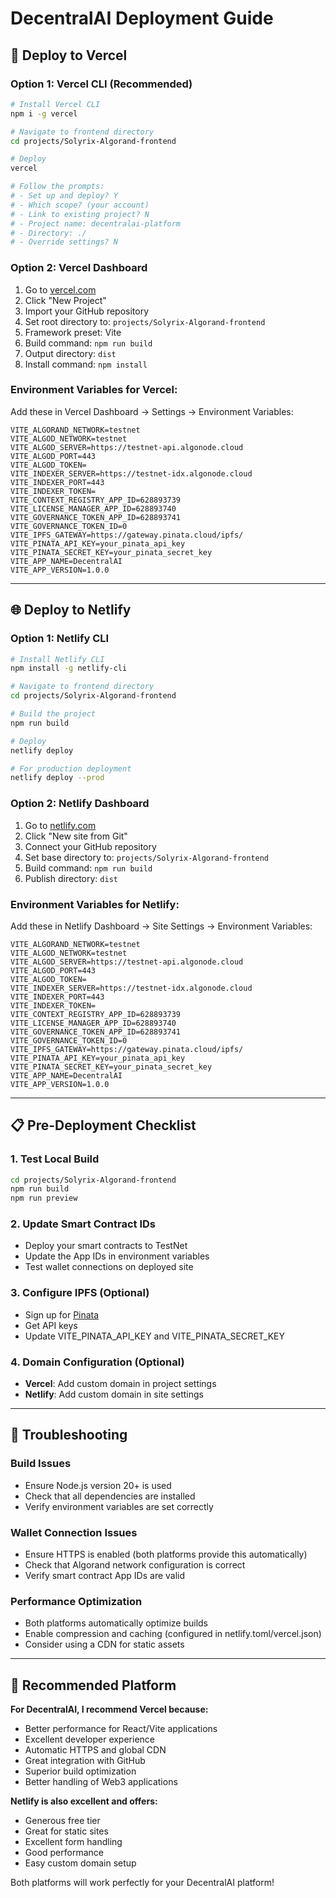 # DecentralAI Deployment Guide

## 🚀 Deploy to Vercel

### Option 1: Vercel CLI (Recommended)
```bash
# Install Vercel CLI
npm i -g vercel

# Navigate to frontend directory
cd projects/Solyrix-Algorand-frontend

# Deploy
vercel

# Follow the prompts:
# - Set up and deploy? Y
# - Which scope? (your account)
# - Link to existing project? N
# - Project name: decentralai-platform
# - Directory: ./
# - Override settings? N
```

### Option 2: Vercel Dashboard
1. Go to [vercel.com](https://vercel.com)
2. Click "New Project"
3. Import your GitHub repository
4. Set root directory to: `projects/Solyrix-Algorand-frontend`
5. Framework preset: Vite
6. Build command: `npm run build`
7. Output directory: `dist`
8. Install command: `npm install`

### Environment Variables for Vercel:
Add these in Vercel Dashboard → Settings → Environment Variables:
```
VITE_ALGORAND_NETWORK=testnet
VITE_ALGOD_NETWORK=testnet
VITE_ALGOD_SERVER=https://testnet-api.algonode.cloud
VITE_ALGOD_PORT=443
VITE_ALGOD_TOKEN=
VITE_INDEXER_SERVER=https://testnet-idx.algonode.cloud
VITE_INDEXER_PORT=443
VITE_INDEXER_TOKEN=
VITE_CONTEXT_REGISTRY_APP_ID=628893739
VITE_LICENSE_MANAGER_APP_ID=628893740
VITE_GOVERNANCE_TOKEN_APP_ID=628893741
VITE_GOVERNANCE_TOKEN_ID=0
VITE_IPFS_GATEWAY=https://gateway.pinata.cloud/ipfs/
VITE_PINATA_API_KEY=your_pinata_api_key
VITE_PINATA_SECRET_KEY=your_pinata_secret_key
VITE_APP_NAME=DecentralAI
VITE_APP_VERSION=1.0.0
```

---

## 🌐 Deploy to Netlify

### Option 1: Netlify CLI
```bash
# Install Netlify CLI
npm install -g netlify-cli

# Navigate to frontend directory
cd projects/Solyrix-Algorand-frontend

# Build the project
npm run build

# Deploy
netlify deploy

# For production deployment
netlify deploy --prod
```

### Option 2: Netlify Dashboard
1. Go to [netlify.com](https://netlify.com)
2. Click "New site from Git"
3. Connect your GitHub repository
4. Set base directory to: `projects/Solyrix-Algorand-frontend`
5. Build command: `npm run build`
6. Publish directory: `dist`

### Environment Variables for Netlify:
Add these in Netlify Dashboard → Site Settings → Environment Variables:
```
VITE_ALGORAND_NETWORK=testnet
VITE_ALGOD_NETWORK=testnet
VITE_ALGOD_SERVER=https://testnet-api.algonode.cloud
VITE_ALGOD_PORT=443
VITE_ALGOD_TOKEN=
VITE_INDEXER_SERVER=https://testnet-idx.algonode.cloud
VITE_INDEXER_PORT=443
VITE_INDEXER_TOKEN=
VITE_CONTEXT_REGISTRY_APP_ID=628893739
VITE_LICENSE_MANAGER_APP_ID=628893740
VITE_GOVERNANCE_TOKEN_APP_ID=628893741
VITE_GOVERNANCE_TOKEN_ID=0
VITE_IPFS_GATEWAY=https://gateway.pinata.cloud/ipfs/
VITE_PINATA_API_KEY=your_pinata_api_key
VITE_PINATA_SECRET_KEY=your_pinata_secret_key
VITE_APP_NAME=DecentralAI
VITE_APP_VERSION=1.0.0
```

---

## 📋 Pre-Deployment Checklist

### 1. Test Local Build
```bash
cd projects/Solyrix-Algorand-frontend
npm run build
npm run preview
```

### 2. Update Smart Contract IDs
- Deploy your smart contracts to TestNet
- Update the App IDs in environment variables
- Test wallet connections on deployed site

### 3. Configure IPFS (Optional)
- Sign up for [Pinata](https://pinata.cloud)
- Get API keys
- Update VITE_PINATA_API_KEY and VITE_PINATA_SECRET_KEY

### 4. Domain Configuration (Optional)
- **Vercel**: Add custom domain in project settings
- **Netlify**: Add custom domain in site settings

---

## 🔧 Troubleshooting

### Build Issues
- Ensure Node.js version 20+ is used
- Check that all dependencies are installed
- Verify environment variables are set correctly

### Wallet Connection Issues
- Ensure HTTPS is enabled (both platforms provide this automatically)
- Check that Algorand network configuration is correct
- Verify smart contract App IDs are valid

### Performance Optimization
- Both platforms automatically optimize builds
- Enable compression and caching (configured in netlify.toml/vercel.json)
- Consider using a CDN for static assets

---

## 🎯 Recommended Platform

**For DecentralAI, I recommend Vercel because:**
- Better performance for React/Vite applications
- Excellent developer experience
- Automatic HTTPS and global CDN
- Great integration with GitHub
- Superior build optimization
- Better handling of Web3 applications

**Netlify is also excellent and offers:**
- Generous free tier
- Great for static sites
- Excellent form handling
- Good performance
- Easy custom domain setup

Both platforms will work perfectly for your DecentralAI platform!
